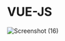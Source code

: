 # VUE-JS
 

![Screenshot (16)](https://github.com/Shaher-Yar/VUE-JS/assets/140485614/5297b0de-7c87-4f89-bedd-dd87308778c6)


